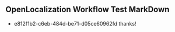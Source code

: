 ## OpenLocalization Workflow Test MarkDown
* e812f1b2-c6eb-484d-be71-d05ce60962fd thanks!

<!--HONumber=Jul16_HO2-->


